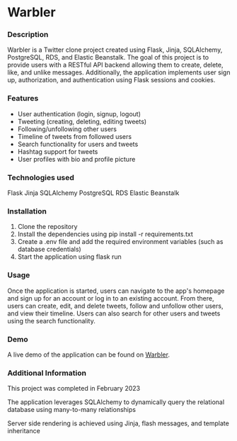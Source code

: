 # Warbler


### Description


Warbler is a Twitter clone project created using Flask, Jinja, SQLAlchemy, PostgreSQL, RDS, and Elastic Beanstalk. The goal of this project is to provide users with a RESTful API backend allowing them to create, delete, like, and unlike messages. Additionally, the application implements user sign up, authorization, and authentication using Flask sessions and cookies.

### Features

- User authentication (login, signup, logout)
- Tweeting (creating, deleting, editing tweets)
- Following/unfollowing other users
- Timeline of tweets from followed users
- Search functionality for users and tweets
- Hashtag support for tweets
- User profiles with bio and profile picture



### Technologies used
Flask
Jinja
SQLAlchemy
PostgreSQL
RDS
Elastic Beanstalk



### Installation
1. Clone the repository
2. Install the dependencies using pip install -r requirements.txt
3. Create a .env file and add the required environment variables (such as database credentials)
4. Start the application using flask run



### Usage
Once the application is started, users can navigate to the app's homepage and sign up for an account or log in to an existing account. From there, users can create, edit, and delete tweets, follow and unfollow other users, and view their timeline. Users can also search for other users and tweets using the search functionality.

### Demo
A live demo of the application can be found on [Warbler](https://warbler.andrewchoi.dev).


### Additional Information

This project was completed in February 2023

The application leverages SQLAlchemy to dynamically query the relational database using many-to-many relationships

Server side rendering is achieved using Jinja, flash messages, and template inheritance
